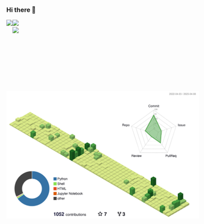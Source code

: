 ### Hi there 👋
<!-- <div>
  <img width="47%" align="left" src="https://github-readme-stats.vercel.app/api?username=gesoges0&count_private=true&include_all_commits=true" />
  <img width="40%" src="https://github-readme-stats.vercel.app/api/top-langs/?username=gesoges0&layout=compact&hide=jupyter%20notebook,css,html,javascript,Smarty,PostScript&show=reviews,discussions_started,discussions_answered,prs_merged,prs_merged_percentage" />
</div> -->
<div>
  <img height="185" align="left" src="https://github-readme-stats.vercel.app/api?username=gesoges0&count_private=true&include_all_commits=true" />
  <img height="185" src="https://github-readme-stats.vercel.app/api/top-langs/?username=gesoges0&layout=compact&hide=jupyter%20notebook,css,html,javascript,Smarty,PostScript&show=reviews,discussions_started,discussions_answered,prs_merged,prs_merged_percentage" />
</div>
<img width="800" src="https://github-profile-trophy.vercel.app/?username=gesoges0&row=1" />
<img width="800" src="./profile-3d-contrib/profile-green.svg">
